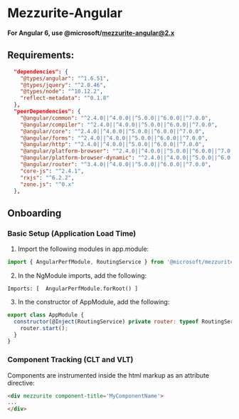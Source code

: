 # Mezzurite-Angular
**For Angular 6, use @microsoft/mezzurite-angular@2.x**
## Requirements:
```json
  "dependencies": {
    "@types/angular": "^1.6.51",
    "@types/jquery": "^2.0.46",
    "@types/node": "^10.12.2",
    "reflect-metadata": "^0.1.8"
  },
  "peerDependencies": {
    "@angular/common": "^2.4.0||^4.0.0||^5.0.0||^6.0.0||^7.0.0",
    "@angular/compiler": "^2.4.0||^4.0.0||^5.0.0||^6.0.0||^7.0.0",
    "@angular/core": "^2.4.0||^4.0.0||^5.0.0||^6.0.0||^7.0.0",
    "@angular/forms": "^2.4.0||^4.0.0||^5.0.0||^6.0.0||^7.0.0",
    "@angular/http": "^2.4.0||^4.0.0||^5.0.0||^6.0.0||^7.0.0",
    "@angular/platform-browser": "^2.4.0||^4.0.0||^5.0.0||^6.0.0||^7.0.0",
    "@angular/platform-browser-dynamic": "^2.4.0||^4.0.0||^5.0.0||^6.0.0||^7.0.0",
    "@angular/router": "^3.4.0||^4.0.0||^5.0.0||^6.0.0||^7.0.0",
    "core-js": "^2.4.1",
    "rxjs": "^6.2.2",
    "zone.js": "^0.x"
  },
```

## Onboarding
### Basic Setup (Application Load Time)
1. Import the following modules in app.module:
```javascript
import { AngularPerfModule, RoutingService } from '@microsoft/mezzurite.angular';
```
2. In the NgModule imports, add the following:
```
Imports: [  AngularPerfModule.forRoot() ]
```
3. In the constructor of AppModule, add the following:
```javascript
export class AppModule {
  constructor(@Inject(RoutingService) private router: typeof RoutingService) {
    router.start();
  }
}
```
### Component Tracking (CLT and VLT)
Components are instrumented inside the html markup as an attribute directive:
```html
<div mezzurite component-title='MyComponentName'>
...
</div>
```
